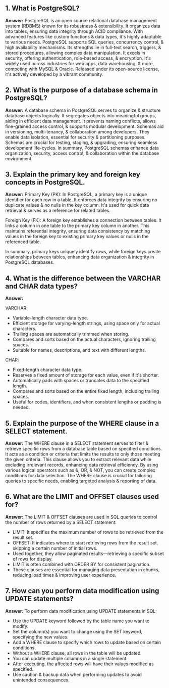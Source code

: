 ## 1. What is PostgreSQL?

**Answer:** PostgreSQL is an open source relational database management system (RDBMS) known for its robustness & extensibility. It organizes data into tables, ensuring data integrity through ACID compliance. With advanced features like custom functions & data types, it's highly adaptable to various needs. PostgreSQL supports SQL queries, concurrency control, & high availability mechanisms. Its strengths lie in full-text search, triggers, & stored procedures, allowing complex data manipulation. It excels in security, offering authentication, role-based access, & encryption. It's widely used across industries for web apps, data warehousing, & more, competing with MySQL & Oracle. Released under its open-source license, it's actively developed by a vibrant community.

## 2. What is the purpose of a database schema in PostgreSQL?

**Answer:** A database schema in PostgreSQL serves to organize & structure database objects logically. It segregates objects into meaningful groups, aiding in efficient data management. It prevents naming conflicts, allows fine-grained access control, & supports modular development. Schemas aid in versioning, multi-tenancy, & collaboration among developers. They enable data isolation, essential for security & partitioning purposes. Schemas are crucial for testing, staging, & upgrading, ensuring seamless development life-cycles. In summary, PostgreSQL schemas enhance data organization, security, access control, & collaboration within the database environment.

## 3. Explain the primary key and foreign key concepts in PostgreSQL.

**Answer:** Primary Key (PK): In PostgreSQL, a primary key is a unique identifier for each row in a table. It enforces data integrity by ensuring no duplicate values & no nulls in the key column. It's used for quick data retrieval & serves as a reference for related tables.

Foreign Key (FK): A foreign key establishes a connection between tables. It links a column in one table to the primary key column in another. This maintains referential integrity, ensuring data consistency by matching values in the foreign key to existing primary key values or nulls in the referenced table.

In summary, primary keys uniquely identify rows, while foreign keys create relationships between tables, enhancing data organization & integrity in PostgreSQL databases.

## 4. What is the difference between the VARCHAR and CHAR data types?

**Answer:**

VARCHAR:

- Variable-length character data type.
- Efficient storage for varying-length strings, using space only for actual characters.
- Trailing spaces are automatically trimmed when storing.
- Compares and sorts based on the actual characters, ignoring trailing spaces.
- Suitable for names, descriptions, and text with different lengths.

CHAR:

- Fixed-length character data type.
- Reserves a fixed amount of storage for each value, even if it's shorter.
- Automatically pads with spaces or truncates data to the specified length.
- Compares and sorts based on the entire fixed length, including trailing spaces.
- Useful for codes, identifiers, and when consistent lengths or padding is needed.

## 5. Explain the purpose of the WHERE clause in a SELECT statement.

**Answer:** The WHERE clause in a SELECT statement serves to filter & retrieve specific rows from a database table based on specified conditions. It acts as a condition or criteria that limits the results to only those meeting the given criteria. This clause allows you to extract relevant data while excluding irrelevant records, enhancing data retrieval efficiency. By using various logical operators such as &, OR, & NOT, you can create complex conditions for data selection. The WHERE clause is crucial for tailoring queries to specific needs, enabling targeted analysis & reporting of data.

## 6. What are the LIMIT and OFFSET clauses used for?

**Answer:** The LIMIT & OFFSET clauses are used in SQL queries to control the number of rows returned by a SELECT statement:

- LIMIT: It specifies the maximum number of rows to be retrieved from the result set.
- OFFSET: It indicates where to start retrieving rows from the result set, skipping a certain number of initial rows.
- Used together, they allow paginated results—retrieving a specific subset of rows for display.
- LIMIT is often combined with ORDER BY for consistent pagination.
- These clauses are essential for managing data presentation in chunks, reducing load times & improving user experience.

## 7. How can you perform data modification using UPDATE statements?

**Answer:** To perform data modification using UPDATE statements in SQL:

- Use the UPDATE keyword followed by the table name you want to modify.
- Set the column(s) you want to change using the SET keyword, specifying the new values.
- Add a WHERE clause to specify which rows to update based on certain conditions.
- Without a WHERE clause, all rows in the table will be updated.
- You can update multiple columns in a single statement.
- After executing, the affected rows will have their values modified as specified.
- Use caution & backup data when performing updates to avoid unintended consequences.
